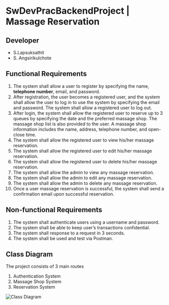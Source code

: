 # SwDevPracBackendProject | Massage Reservation
## Developer
- S.Lapsuksathit
- S. Angsirikulchote

## Functional Requirements
<ol>
<li>
  The system shall allow a user to register by specifying the name, <b>telephone number</b>, email, and 
password.
</li>
<li>
  After registration, the user becomes a registered user, and the system shall allow the user to log in to 
use the system by specifying the email and password. The system shall allow a registered user to log 
out.
</li>
  <li>
    After login, the system shall allow the registered user to reserve up to 3 queues by specifying the date 
and the preferred massage shop. The massage shop list is also provided to the user. A massage shop 
information includes the name, address, telephone number, and open-close time.
  </li>
  <li>
    The system shall allow the registered user to view his/her massage reservation.
  </li>
  <li>
    The system shall allow the registered user to edit his/her massage reservation.
  </li>
  <li>
    The system shall allow the registered user to delete his/her massage reservation.
  </li>
  <li>
    The system shall allow the admin to view any massage reservation.
  </li>
  <li>
    The system shall allow the admin to edit any massage reservation.
  </li>
  <li>
    The system shall allow the admin to delete any massage reservation.
  </li>
  <li>
    Once a user massage reservation is successful, the system shall send a confirmation email upon successful reservation.
  </li>
</ol>
  
## Non-functional Requirements
  <ol>
    <li>
      The system shall authenticate users using a username and password.
    </li>
    <li>
      The system shall be able to keep user’s transactions 
confidential.
    </li>
    <li>
      The system shall response to a request in 3 seconds.
    </li>
    <li>
      The system shall be used and test via Postman.
    </li>
  </ol>
</ol>

## Class Diagram
The project consists of 3 main routes
<ol>
  <li>Authentication System</li>
  <li>Massage Shop System</li>
  <li>Reservation System</li>
</ol>
<img src="https://github.com/sarunnut1236/SwDevPracBackendProject/blob/main/diagrams/ClassDiagram.png" alt="Class Diagram">
